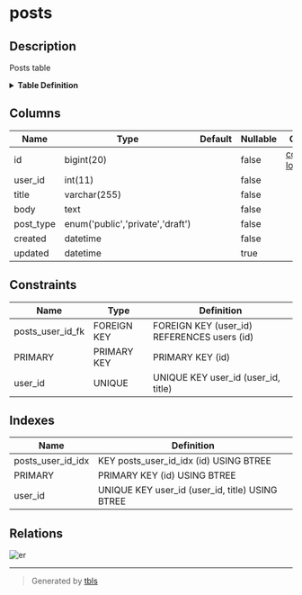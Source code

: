 # posts

## Description

Posts table
<details>
<summary><strong>Table Definition</strong></summary>

```sql
CREATE TABLE `posts` (
  `id` bigint(20) NOT NULL AUTO_INCREMENT,
  `user_id` int(11) NOT NULL,
  `title` varchar(255) NOT NULL,
  `body` text NOT NULL,
  `post_type` enum('public','private','draft') NOT NULL COMMENT 'public/private/draft',
  `created` datetime NOT NULL,
  `updated` datetime DEFAULT NULL,
  PRIMARY KEY (`id`),
  UNIQUE KEY `user_id` (`user_id`,`title`),
  KEY `posts_user_id_idx` (`id`) USING BTREE,
  CONSTRAINT `posts_user_id_fk` FOREIGN KEY (`user_id`) REFERENCES `users` (`id`) ON DELETE CASCADE
) ENGINE=InnoDB DEFAULT CHARSET=utf8mb4 COLLATE=utf8mb4_0900_ai_ci COMMENT='Posts table'
```

</details>


## Columns

| Name | Type | Default | Nullable | Children | Parents | Comment |
| ---- | ---- | ------- | -------- | -------- | ------- | ------- |
| id | bigint(20) |  | false | [comments](comments.md) [logs](logs.md)  |  |  |
| user_id | int(11) |  | false |  | [users](users.md)  |  |
| title | varchar(255) |  | false |  |  |  |
| body | text |  | false |  |  | post body |
| post_type | enum('public','private','draft') |  | false |  |  | public/private/draft |
| created | datetime |  | false |  |  |  |
| updated | datetime |  | true |  |  |  |

## Constraints

| Name | Type | Definition |
| ---- | ---- | --- |
| posts_user_id_fk | FOREIGN KEY | FOREIGN KEY (user_id) REFERENCES users (id) |
| PRIMARY | PRIMARY KEY | PRIMARY KEY (id) |
| user_id | UNIQUE | UNIQUE KEY user_id (user_id, title) |

## Indexes

| Name | Definition |
| ---- | --- |
| posts_user_id_idx | KEY posts_user_id_idx (id) USING BTREE |
| PRIMARY | PRIMARY KEY (id) USING BTREE |
| user_id | UNIQUE KEY user_id (user_id, title) USING BTREE |

## Relations

![er](posts.png)

---

> Generated by [tbls](https://github.com/k1LoW/tbls)